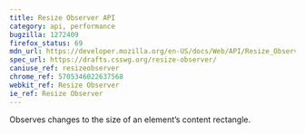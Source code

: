 ```yaml
---
title: Resize Observer API
category: api, performance
bugzilla: 1272409
firefox_status: 69
mdn_url: https://developer.mozilla.org/en-US/docs/Web/API/Resize_Observer_API
spec_url: https://drafts.csswg.org/resize-observer/
caniuse_ref: resizeobserver
chrome_ref: 5705346022637568
webkit_ref: Resize Observer
ie_ref: Resize Observer
---
```


Observes changes to the size of an elementʼs content rectangle.
